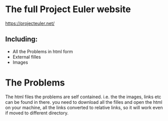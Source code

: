 # The full Project Euler website 
https://projecteuler.net/

## Including:
  - All the Problems in html form
  - External filles
  - Images

# The Problems
The html files the problems are self contained. i.e. the the images, links etc can be found in there.
you need to download all the filles and open the html on your machine, all the links converted to relative links, so it will work even if moved to different directory.
